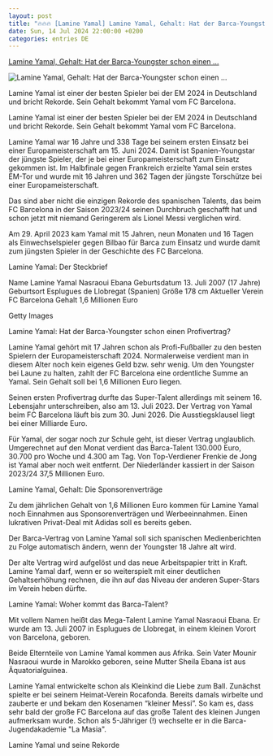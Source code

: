 ```yaml
---
layout: post
title: "🔥🔥🔥 [Lamine Yamal] Lamine Yamal, Gehalt: Hat der Barca-Youngster schon einen ..."
date: Sun, 14 Jul 2024 22:00:00 +0200
categories: entries DE
---
```

[Lamine Yamal, Gehalt: Hat der Barca-Youngster schon einen ...](https://www.dazn.com/de-DE/news/fussball/lamine-yamal-gehalt-barca-profivertrag/1wh5q4idhmonb15j2ryjksqzt3)

![Lamine Yamal, Gehalt: Hat der Barca-Youngster schon einen ...](https://images.daznservices.com/di/library/DAZN_News/5/7f/fc-barcelona-lamine-yamal-champions-league-161023_1ouxutb0ongg51vql2da3vjxuq.jpg?t=-127055077)

Lamine Yamal ist einer der besten Spieler bei der EM 2024 in Deutschland und bricht Rekorde. Sein Gehalt bekommt Yamal vom FC Barcelona.

Lamine Yamal ist einer der besten Spieler bei der EM 2024 in Deutschland und bricht Rekorde. Sein Gehalt bekommt Yamal vom FC Barcelona.

Lamine Yamal war 16 Jahre und 338 Tage bei seinem ersten Einsatz bei einer Europameisterschaft am 15. Juni 2024. Damit ist Spanien-Youngstar der jüngste Spieler, der je bei einer Europameisterschaft zum Einsatz gekommen ist. Im Halbfinale gegen Frankreich erzielte Yamal sein erstes EM-Tor und wurde mit 16 Jahren und 362 Tagen der jüngste Torschütze bei einer Europameisterschaft.

Das sind aber nicht die einzigen Rekorde des spanischen Talents, das beim FC Barcelona in der Saison 2023/24 seinen Durchbruch geschafft hat und schon jetzt mit niemand Geringerem als Lionel Messi verglichen wird.

Am 29. April 2023 kam Yamal mit 15 Jahren, neun Monaten und 16 Tagen als Einwechselspieler gegen Bilbao für Barca zum Einsatz und wurde damit zum jüngsten Spieler in der Geschichte des FC Barcelona.

Lamine Yamal: Der Steckbrief

Name Lamine Yamal Nasraoui Ebana Geburtsdatum 13. Juli 2007 (17 Jahre) Geburtsort Esplugues de Llobregat (Spanien) Größe 178 cm Aktueller Verein FC Barcelona Gehalt 1,6 Millionen Euro

Getty Images

Lamine Yamal: Hat der Barca-Youngster schon einen Profivertrag?

Lamine Yamal gehört mit 17 Jahren schon als Profi-Fußballer zu den besten Spielern der Europameisterschaft 2024. Normalerweise verdient man in diesem Alter noch kein eigenes Geld bzw. sehr wenig. Um den Youngster bei Laune zu halten, zahlt der FC Barcelona eine ordentliche Summe an Yamal. Sein Gehalt soll bei 1,6 Millionen Euro liegen.

Seinen ersten Profivertrag durfte das Super-Talent allerdings mit seinem 16. Lebensjahr unterschreiben, also am 13. Juli 2023. Der Vertrag von Yamal beim FC Barcelona läuft bis zum 30. Juni 2026. Die Ausstiegsklausel liegt bei einer Milliarde Euro.

Für Yamal, der sogar noch zur Schule geht, ist dieser Vertrag unglaublich. Umgerechnet auf den Monat verdient das Barca-Talent 130.000 Euro, 30.700 pro Woche und 4.300 am Tag. Von Top-Verdiener Frenkie de Jong ist Yamal aber noch weit entfernt. Der Niederländer kassiert in der Saison 2023/24 37,5 Millionen Euro.

Lamine Yamal, Gehalt: Die Sponsorenverträge

Zu dem jährlichen Gehalt von 1,6 Millionen Euro kommen für Lamine Yamal noch Einnahmen aus Sponsorenverträgen und Werbeeinnahmen. Einen lukrativen Privat-Deal mit Adidas soll es bereits geben.

Der Barca-Vertrag von Lamine Yamal soll sich spanischen Medienberichten zu Folge automatisch ändern, wenn der Youngster 18 Jahre alt wird.

Der alte Vertrag wird aufgelöst und das neue Arbeitspapier tritt in Kraft. Lamine Yamal darf, wenn er so weiterspielt mit einer deutlichen Gehaltserhöhung rechnen, die ihn auf das Niveau der anderen Super-Stars im Verein heben dürfte.

Lamine Yamal: Woher kommt das Barca-Talent?

Mit vollem Namen heißt das Mega-Talent Lamine Yamal Nasraoui Ebana. Er wurde am 13. Juli 2007 in Esplugues de Llobregat, in einem kleinen Vorort von Barcelona, geboren.

Beide Elternteile von Lamine Yamal kommen aus Afrika. Sein Vater Mounir Nasraoui wurde in Marokko geboren, seine Mutter Sheila Ebana ist aus Äquatorialguinea.

Lamine Yamal entwickelte schon als Kleinkind die Liebe zum Ball. Zunächst spielte er bei seinem Heimat-Verein Rocafonda. Bereits damals wirbelte und zauberte er und bekam den Kosenamen “kleiner Messi”. So kam es, dass sehr bald der große FC Barcelona auf das große Talent des kleinen Jungen aufmerksam wurde. Schon als 5-Jähriger (!) wechselte er in die Barca-Jugendakademie "La Masia".

Lamine Yamal und seine Rekorde

